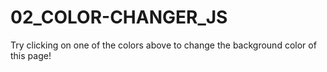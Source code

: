 # 02_COLOR-CHANGER_JS

Try clicking on one of the colors above
to change the background color of this page!
